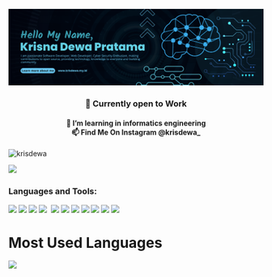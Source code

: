 ![banner](https://raw.githubusercontent.com/krisdewa/krisdewa/main/banner-sip.png)
<h3 align="center">👋 Currently open to Work</h3>
<h4 align="center">🌱 I’m learning in informatics engineering <br> 📫 Find Me On Instagram @krisdewa_</h3>
<h4 align="center"></h3>

<p align="left"> <img src="https://komarev.com/ghpvc/?username=krisdewa&label=Profile%20views&color=0e75b6&style=flat" alt="krisdewa" /> </p>
<a href="https://www.youtube.com/channel/UCcFXtJI7vNklL6XHSevgXZg"><img src="https://img.shields.io/badge/YouTube-FF0000?style=for-the-badge&logo=youtube&logoColor=white"></a>


<h3 align="left">Languages and Tools:</h3>

<a href="#"><img src="https://img.shields.io/badge/HTML5-E34F26?style=for-the-badge&logo=html5&logoColor=white"></a>
<a href="#"><img src="https://img.shields.io/badge/CSS3-1572B6?style=for-the-badge&logo=css3&logoColor=white"></a>
<a href="#"><img src="https://img.shields.io/badge/PHP-777BB4?style=for-the-badge&logo=php&logoColor=white"></a>
<a href="#"><img src="https://img.shields.io/badge/Laravel-FF2D20?style=for-the-badge&logo=laravel&logoColor=white"></a>
<a href="#"><img src=""></a>
<a href="#"><img src="https://img.shields.io/badge/MySQL-00000F?style=for-the-badge&logo=mysql&logoColor=white"></a>
<a href="#"><img src="https://img.shields.io/badge/Bootstrap-563D7C?style=for-the-badge&logo=bootstrap&logoColor=white"></a>
<a href="#"><img src=" https://img.shields.io/badge/Python-3776AB?style=for-the-badge&logo=python&logoColor=white"></a>
<a href="#"><img src="https://img.shields.io/badge/Java-ED8B00?style=for-the-badge&logo=java&logoColor=white"></a>
<a href="#"><img src="https://img.shields.io/badge/C%2B%2B-00599C?style=for-the-badge&logo=c%2B%2B&logoColor=white"></a>
<a href="#"><img src="https://img.shields.io/badge/MySQL-00000F?style=for-the-badge&logo=mysql&logoColor=white"></a>
<a href="#"><img src="https://img.shields.io/badge/Python-3776AB?style=for-the-badge&logo=python&logoColor=white"></a>
<!-- <a href="#"><img src=" "></a>
<a href="#"><img src=" "></a>
<a href="#"><img src=" "></a>
<a href="#"><img src=" "></a>
<a href="#"><img src=" "></a>
<a href="#"><img src=" "></a>
<a href="#"><img src=" "></a>
<a href="#"><img src=" "></a> -->


# Most Used Languages
<a href="#"><img src="https://github-readme-stats.vercel.app/api/top-langs/?username=krisdewa&theme=blue-green"></a>

